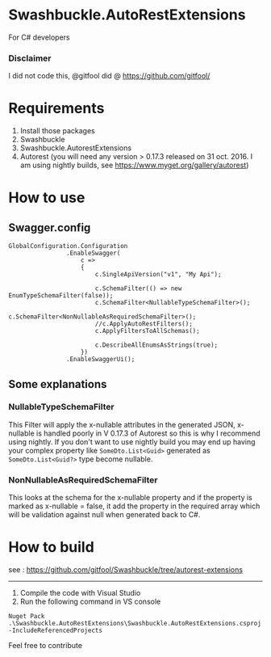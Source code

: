 # Swashbuckle.AutoRestExtensions
For C# developers
### Disclaimer
I did not code this, @gitfool did @ https://github.com/gitfool/

# Requirements
1. Install those packages
  1. Swashbuckle
  2. Swashbuckle.AutorestExtensions
  3. Autorest (you will need any version > 0.17.3 released on 31 oct. 2016. I am using nightly builds, see https://www.myget.org/gallery/autorest)

# How to use
## Swagger.config
```
GlobalConfiguration.Configuration
                .EnableSwagger(
                    c =>
                    {
                        c.SingleApiVersion("v1", "My Api");
                        
                        c.SchemaFilter(() => new EnumTypeSchemaFilter(false));
                        c.SchemaFilter<NullableTypeSchemaFilter>();
                        c.SchemaFilter<NonNullableAsRequiredSchemaFilter>();
                        //c.ApplyAutoRestFilters();
                        c.ApplyFiltersToAllSchemas();

                        c.DescribeAllEnumsAsStrings(true);
                    })
                .EnableSwaggerUi();
```

## Some explanations
### NullableTypeSchemaFilter
This Filter will apply the x-nullable attributes in the generated JSON, x-nullable is handled poorly in V 0.17.3 of Autorest so this is why I recommend using nightly. If you don't want to use nightly build you may end up having your complex property like `SomeDto.List<Guid>` generated as `SomeDto.List<Guid?>` type become nullable.

### NonNullableAsRequiredSchemaFilter
This looks at the schema for the x-nullable property and if the property is marked as x-nullable = false, it add the property in the required array which will be validation against null when generated back to C#.

# How to build
see : https://github.com/gitfool/Swashbuckle/tree/autorest-extensions
*** 
1. Compile the code with Visual Studio
2. Run the following command in VS console
```
Nuget Pack .\Swashbuckle.AutoRestExtensions\Swashbuckle.AutoRestExtensions.csproj -IncludeReferencedProjects
```

Feel free to contribute
